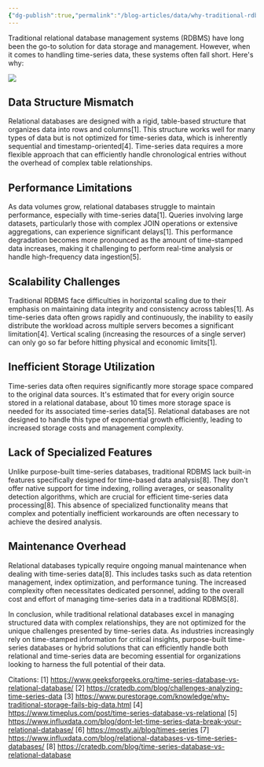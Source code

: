 ```yaml
---
{"dg-publish":true,"permalink":"/blog-articles/data/why-traditional-rdbms-falls-short-for-time-series-data/","dgPassFrontmatter":true}
---
```


Traditional relational database management systems (RDBMS) have long been the go-to solution for data storage and management. However, when it comes to handling time-series data, these systems often fall short. Here's why:

![](https://i.imgur.com/bZftkpZ.png)

## Data Structure Mismatch

Relational databases are designed with a rigid, table-based structure that organizes data into rows and columns[1]. This structure works well for many types of data but is not optimized for time-series data, which is inherently sequential and timestamp-oriented[4]. Time-series data requires a more flexible approach that can efficiently handle chronological entries without the overhead of complex table relationships.

## Performance Limitations

As data volumes grow, relational databases struggle to maintain performance, especially with time-series data[1]. Queries involving large datasets, particularly those with complex JOIN operations or extensive aggregations, can experience significant delays[1]. This performance degradation becomes more pronounced as the amount of time-stamped data increases, making it challenging to perform real-time analysis or handle high-frequency data ingestion[5].

## Scalability Challenges

Traditional RDBMS face difficulties in horizontal scaling due to their emphasis on maintaining data integrity and consistency across tables[1]. As time-series data often grows rapidly and continuously, the inability to easily distribute the workload across multiple servers becomes a significant limitation[4]. Vertical scaling (increasing the resources of a single server) can only go so far before hitting physical and economic limits[1].

## Inefficient Storage Utilization

Time-series data often requires significantly more storage space compared to the original data sources. It's estimated that for every origin source stored in a relational database, about 10 times more storage space is needed for its associated time-series data[5]. Relational databases are not designed to handle this type of exponential growth efficiently, leading to increased storage costs and management complexity.

## Lack of Specialized Features

Unlike purpose-built time-series databases, traditional RDBMS lack built-in features specifically designed for time-based data analysis[8]. They don't offer native support for time indexing, rolling averages, or seasonality detection algorithms, which are crucial for efficient time-series data processing[8]. This absence of specialized functionality means that complex and potentially inefficient workarounds are often necessary to achieve the desired analysis.

## Maintenance Overhead

Relational databases typically require ongoing manual maintenance when dealing with time-series data[8]. This includes tasks such as data retention management, index optimization, and performance tuning. The increased complexity often necessitates dedicated personnel, adding to the overall cost and effort of managing time-series data in a traditional RDBMS[8].

In conclusion, while traditional relational databases excel in managing structured data with complex relationships, they are not optimized for the unique challenges presented by time-series data. As industries increasingly rely on time-stamped information for critical insights, purpose-built time-series databases or hybrid solutions that can efficiently handle both relational and time-series data are becoming essential for organizations looking to harness the full potential of their data.

Citations:
[1] https://www.geeksforgeeks.org/time-series-database-vs-relational-database/
[2] https://cratedb.com/blog/challenges-analyzing-time-series-data
[3] https://www.purestorage.com/knowledge/why-traditional-storage-fails-big-data.html
[4] https://www.timeplus.com/post/time-series-database-vs-relational
[5] https://www.influxdata.com/blog/dont-let-time-series-data-break-your-relational-database/
[6] https://mostly.ai/blog/times-series
[7] https://www.influxdata.com/blog/relational-databases-vs-time-series-databases/
[8] https://cratedb.com/blog/time-series-database-vs-relational-database